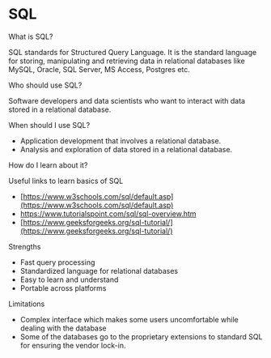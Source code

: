# SQL

What is SQL?

SQL standards for Structured Query Language. It is the standard language for storing, manipulating and retrieving data in relational databases like MySQL, Oracle, SQL Server, MS Access, Postgres etc.

Who should use SQL?

Software developers and data scientists who want to interact with data stored in a relational database.

When should I use SQL?

- Application development that involves a relational database.
- Analysis and exploration of data stored in a relational database.

How do I learn about it?

Useful links to learn basics of SQL

- [https://www.w3schools.com/sql/default.asp](https://www.w3schools.com/sql/default.asp)
- https://www.tutorialspoint.com/sql/sql-overview.htm
- [https://www.geeksforgeeks.org/sql-tutorial/](https://www.geeksforgeeks.org/sql-tutorial/)

Strengths

- Fast query processing
- Standardized language for relational databases
- Easy to learn and understand
- Portable across platforms

Limitations

- Complex interface which makes some users uncomfortable while dealing with the database
- Some of the databases go to the proprietary extensions to standard SQL for ensuring the vendor lock-in.
